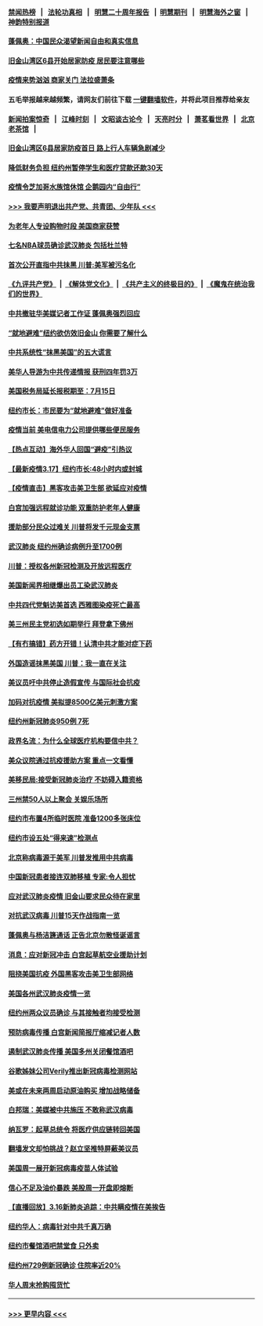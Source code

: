 #### [禁闻热榜](热点新闻.md?=0)  &nbsp;&nbsp;|&nbsp;&nbsp; [法轮功真相](https://github.com/gfw-breaker/truth/blob/master/README.md?=0) &nbsp;&nbsp;|&nbsp;&nbsp; [明慧二十周年报告](https://github.com/gfw-breaker/mh-reports/blob/master/README.md?=0) &nbsp;&nbsp;|&nbsp;&nbsp;[明慧期刊](https://github.com/gfw-breaker/mh-qikan) &nbsp;&nbsp;|&nbsp;&nbsp; [明慧海外之窗](https://github.com/gfw-breaker/mh-news/blob/master/README.md?=0) &nbsp;&nbsp;|&nbsp;&nbsp; [神韵特别报道](https://github.com/gfw-breaker/mh-news/blob/master/shenyun.md?=0)
#### [蓬佩奥：中国民众渴望新闻自由和真实信息](../pages/nsc412/n11948448.md?t=03181631) 
#### [旧金山湾区6县开始居家防疫 居民要注意哪些](../pages/nsc412/n11949063.md?t=03181631) 
#### [疫情来势汹汹 商家关门  法拉盛萧条](../pages/nsc412/n11948913.md?t=03181631) 
#### 五毛举报越来越频繁，请网友们前往下载 [一键翻墙软件](https://github.com/gfw-breaker/ssr-accounts)，并将此项目推荐给亲友
#### [新闻拍案惊奇](https://github.com/gfw-breaker/banned-news/blob/master/pages/link4.md) &nbsp;&nbsp;|&nbsp;&nbsp; [江峰时刻](https://github.com/gfw-breaker/banned-news/blob/master/pages/link4.md) &nbsp;&nbsp;|&nbsp;&nbsp; [文昭谈古论今](https://github.com/gfw-breaker/banned-news/blob/master/pages/link4.md) &nbsp;&nbsp;|&nbsp;&nbsp; [天亮时分](https://github.com/gfw-breaker/banned-news/blob/master/pages/link4.md) &nbsp;&nbsp;|&nbsp;&nbsp; [萧茗看世界](https://github.com/gfw-breaker/banned-news/blob/master/pages/link4.md) &nbsp;&nbsp;|&nbsp;&nbsp; [北京老茶馆](https://github.com/gfw-breaker/banned-news/blob/master/pages/link4.md) &nbsp;&nbsp;|&nbsp;&nbsp; 
#### [旧金山湾区6县居家防疫首日      路上行人车辆急剧减少](../pages/nsc412/n11948994.md?t=03181631) 
#### [降低财务负担 纽约州暂停学生和医疗贷款还款30天](../pages/nsc412/n11948809.md?t=03181631) 
#### [疫情令芝加哥水族馆休馆 企鹅园内“自由行”](../pages/nsc412/n11948604.md?t=03181631) 
#### [>>> 我要声明退出共产党、共青团、少年队 <<<](https://github.com/begood0513/goodnews/blob/master/quit/letter.md) 
#### [为老年人专设购物时段 美国商家获赞](../pages/nsc412/n11948463.md?t=03181631) 
#### [七名NBA球员确诊武汉肺炎 包括杜兰特](../pages/nsc412/n11948426.md?t=03181631) 
#### [首次公开直指中共抺黑 川普:美军被污名化](../pages/nsc412/n11947947.md?t=03181631) 
#### [《九评共产党》](https://github.com/begood0513/9ping.md/blob/master/README.md) &nbsp;|&nbsp; [《解体党文化》](../../../../jtdwh.md/blob/master/README.md)  &nbsp;|&nbsp; [《共产主义的终极目的》](../../../../gczydzjmd.md/blob/master/README.md) &nbsp;|&nbsp; [《魔鬼在统治我们的世界》](../../../../mgztzwmdsj.md/blob/master/README.md) 
#### [中共撤驻华美媒记者工作证 蓬佩奥强烈回应](../pages/nsc412/n11948259.md?t=03181631) 
#### [“就地避难”纽约欲仿效旧金山  你需要了解什么](../pages/nsc412/n11948233.md?t=03181631) 
#### [中共系统性“抹黑美国”的五大谎言](../pages/nsc412/n11948112.md?t=03181631) 
#### [美华人导游为中共传递情报 获刑四年罚3万](../pages/nsc412/n11948108.md?t=03181631) 
#### [美国税务局延长报税期至：7月15日](../pages/nsc412/n11947969.md?t=03181631) 
#### [纽约市长：市民要为“就地避难”做好准备](../pages/nsc412/n11948062.md?t=03181631) 
#### [疫情当前 美电信电力公司提供哪些便民服务](../pages/nsc412/n11947887.md?t=03181631) 
#### [【热点互动】海外华人回国“避疫”引热议](../pages/nsc412/n11947713.md?t=03181631) 
#### [【最新疫情3.17】纽约市长:48小时内或封城](../pages/nsc412/n11945621.md?t=03181631) 
#### [【疫情直击】黑客攻击美卫生部 欲延应对疫情](../pages/nsc412/n11947801.md?t=03181631) 
#### [白宫加强远程就诊功能 双重防护老年人健康](../pages/nsc412/n11947872.md?t=03181631) 
#### [援助部分民众过难关 川普将发千元现金支票](../pages/nsc412/n11947860.md?t=03181631) 
#### [武汉肺炎 纽约州确诊病例升至1700例](../pages/nsc412/n11947811.md?t=03181631) 
#### [川普：授权各州新冠检测及开放远程医疗](../pages/nsc412/n11947761.md?t=03181631) 
#### [美国新闻界相继爆出员工染武汉肺炎](../pages/nsc412/n11947617.md?t=03181631) 
#### [中共四代党魁访美首选 西雅图染疫死亡最高](../pages/nsc412/n11947602.md?t=03181631) 
#### [美三州民主党初选如期举行 拜登拿下佛州](../pages/nsc412/n11947538.md?t=03181631) 
#### [【有冇搞错】药方开错！认清中共才能对症下药](../pages/nsc412/n11947665.md?t=03181631) 
#### [外国造谣抹黑美国 川普：我一直在关注](../pages/nsc412/n11947559.md?t=03181631) 
#### [美议员吁中共停止造假宣传 与国际社会抗疫](../pages/nsc412/n11947378.md?t=03181631) 
#### [加码对抗疫情 美拟提8500亿美元刺激方案](../pages/nsc412/n11947394.md?t=03181631) 
#### [纽约州新冠肺炎950例 7死](../pages/nsc412/n11946095.md?t=03181631) 
#### [政界名流：为什么全球医疗机构要信中共？](../pages/nsc412/n11945479.md?t=03181631) 
#### [美众议院通过抗疫援助方案 重点一文看懂](../pages/nsc412/n11945750.md?t=03181631) 
#### [美移民局:接受新冠肺炎治疗 不妨碍入籍资格](../pages/nsc412/n11946121.md?t=03181631) 
#### [三州禁50人以上聚会  关娱乐场所](../pages/nsc412/n11946100.md?t=03181631) 
#### [纽约市布置4所临时医院 准备1200多张床位](../pages/nsc412/n11946092.md?t=03181631) 
#### [纽约市设五处“得来速”检测点](../pages/nsc412/n11946087.md?t=03181631) 
#### [北京称病毒源于美军 川普发推用中共病毒](../pages/nsc412/n11945945.md?t=03181631) 
#### [中国新冠患者接连双肺移植 专家:令人担忧](../pages/nsc412/n11945516.md?t=03181631) 
#### [应对武汉肺炎疫情 旧金山要求民众待在家里](../pages/nsc412/n11945757.md?t=03181631) 
#### [对抗武汉病毒 川普15天作战指南一览](../pages/nsc412/n11945503.md?t=03181631) 
#### [蓬佩奥与杨洁篪通话 正告北京勿散怪诞谣言](../pages/nsc412/n11945291.md?t=03181631) 
#### [消息：应对新冠冲击 白宫起草航空业援助计划](../pages/nsc412/n11945237.md?t=03181631) 
#### [阻挠美国抗疫 外国黑客攻击美卫生部网络](../pages/nsc412/n11945190.md?t=03181631) 
#### [美国各州武汉肺炎疫情一览](../pages/nsc412/n11944066.md?t=03181631) 
#### [纽约州两众议员确诊 与其接触者均接受检测](../pages/nsc412/n11944930.md?t=03181631) 
#### [预防病毒传播 白宫新闻简报厅缩减记者人数](../pages/nsc412/n11945023.md?t=03181631) 
#### [遏制武汉肺炎传播 美国多州关闭餐馆酒吧](../pages/nsc412/n11944857.md?t=03181631) 
#### [谷歌姊妹公司Verily推出新冠病毒检测网站](../pages/nsc412/n11945017.md?t=03181631) 
#### [美或在未来两周启动原油购买 增加战略储备](../pages/nsc412/n11944956.md?t=03181631) 
#### [白邦瑞：美媒被中共施压 不敢称武汉病毒](../pages/nsc412/n11944815.md?t=03181631) 
#### [纳瓦罗：起草总统令 将医疗供应链转回美国](../pages/nsc412/n11944808.md?t=03181631) 
#### [翻墙发文却怕挑战？赵立坚推特屏蔽美议员](../pages/nsc412/n11944758.md?t=03181631) 
#### [美国周一展开新冠病毒疫苗人体试验](../pages/nsc412/n11944761.md?t=03181631) 
#### [信心不足及油价暴跌 美股周一开盘即熔断](../pages/nsc412/n11944728.md?t=03181631) 
#### [【直播回放】3.16新肺炎追踪：中共瞒疫情在美挨告](../pages/nsc412/n11944429.md?t=03181631) 
#### [纽约华人：病毒针对中共千真万确](../pages/nsc412/n11942905.md?t=03181631) 
#### [纽约市餐馆酒吧禁堂食  只外卖](../pages/nsc412/n11943729.md?t=03181631) 
#### [纽约州729例新冠确诊  住院率近20%](../pages/nsc412/n11943724.md?t=03181631) 
#### [华人周末抢购囤货忙](../pages/nsc412/n11943687.md?t=03181631) 

----
#### [ >>> 更早内容 <<< ](../indexes/nsc412-earlier.md)
